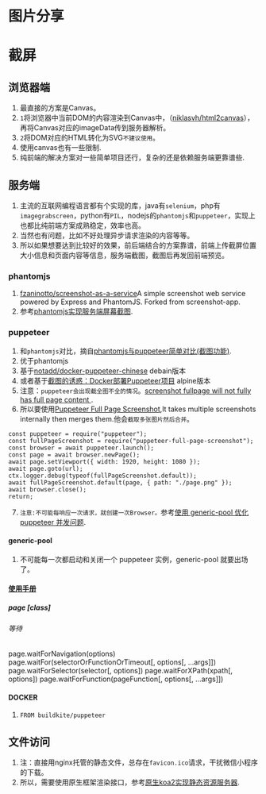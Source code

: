 # 图片分享


# 截屏

## 浏览器端

1. 最直接的方案是Canvas。
2. `1`将浏览器中当前DOM的内容渲染到Canvas中，（[niklasvh/html2canvas](https://github.com/niklasvh/html2canvas)），再将Canvas对应的imageData传到服务器解析。
3. `2`将DOM对应的HTML转化为SVG`不建议使用`。
4. 使用canvas也有一些限制.
5. 纯前端的解决方案对一些简单项目还行，复杂的还是依赖服务端更靠谱些.

## 服务端

1. 主流的互联网编程语言都有个实现的库，java有`selenium`，php有`imagegrabscreen`，python有`PIL`，nodejs的`phantomjs`和`puppeteer`，实现上也都比纯前端方案成熟稳定，效率也高。
2. 当然也有问题，比如不好处理异步请求渲染的内容等等。
3. 所以如果想要达到比较好的效果，前后端结合的方案靠谱，前端上传截屏位置大小信息和页面内容等信息，服务端截图，截图后再发回前端预览。

### phantomjs

1. [fzaninotto/screenshot-as-a-service](https://github.com/fzaninotto/screenshot-as-a-service)A simple screenshot web service powered by Express and PhantomJS. Forked from screenshot-app.
2. 参考[phantomjs实现服务端屏幕截图](https://bingozb.github.io/51.html).

### puppeteer

1. 和`phantomjs`对比，摘自[phantomjs与puppeteer简单对比(截图功能)](https://blog.csdn.net/a529625137/article/details/82761250).
2. 优于phantomjs
3. 基于[notadd/docker-puppeteer-chinese](https://github.com/notadd/docker-puppeteer-chinese) debain版本
4. 或者基于[截图的诱惑：Docker部署Puppeteer项目](https://www.jianshu.com/p/6a07fbd5b299) alpine版本
5. 注意：`puppeteer会出现截全图不全的情况`。[screenshot fullpage will not fully has full page content ](https://github.com/puppeteer/puppeteer/issues/3170).
6. 所以要使用[Puppeteer Full Page Screenshot](https://www.npmjs.com/package/puppeteer-full-page-screenshot),It takes multiple screenshots internally then merges them.他会`截取多张图片然后合并`。
```
const puppeteer = require("puppeteer");
const fullPageScreenshot = require("puppeteer-full-page-screenshot");
const browser = await puppeteer.launch();
const page = await browser.newPage();
await page.setViewport({ width: 1920, height: 1080 });
await page.goto(url);
ctx.logger.debug(typeof(fullPageScreenshot.default));
await fullPageScreenshot.default(page, { path: "./page.png" });
await browser.close();
return;
```
7. `注意:不可能每响应一次请求，就创建一次Browser。`参考[使用 generic-pool 优化 puppeteer 并发问题](https://blog.guowenfh.com/2019/06/16/2019/puppeteer-pool/).

####  generic-pool 
1. 不可能每一次都启动和关闭一个 puppeteer 实例，generic-pool 就要出场了。

#### [使用手册](https://www.bookstack.cn/books/puppeteer-api-zh_CN)

##### page [class]

###### 等待
page.waitForNavigation(options)
page.waitFor(selectorOrFunctionOrTimeout[, options[, ...args]])
page.waitForSelector(selector[, options])
page.waitForXPath(xpath[, options])
page.waitForFunction(pageFunction[, options[, ...args]])

#### DOCKER

1. `FROM buildkite/puppeteer`


## 文件访问

1. 注：直接用nginx托管的静态文件，总存在`favicon.ico`请求，干扰微信小程序的下载。
2. 所以，需要使用原生框架渲染接口，参考[原生koa2实现静态资源服务器](https://chenshenhai.github.io/koa2-note/note/static/server.html).

